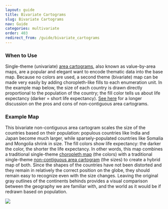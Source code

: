 ```yaml
---
layout: guide
title: Bivariate Cartograms
slug: Bivariate Cartograms
nav: Guide
categories: multivariate
order: 403
redirect_from: /guide/bivariate_cartograms
---
```


### When to Use

Single-theme (univariate) [area cartograms](../univariate/cartograms), also known as value-by-area maps, are a popular and elegant want to encode thematic data into the base map. Because no colors are used, a second theme (bivariate) map can be made very easily by adding choropleth-like fills to each enumeration unit. In the example map below, the size of each country is drawn directly proportional to the population of the country; the fill color tells us about life expectancy (darker = short life expectancy). [See here](../univariate/cartograms) for a longer discussion on the pros and cons of non-contiguous area cartograms.

### Example Map

This bivariate non-contiguous area cartogram scales the size of the countries based on their population: populous countries like India and Japan become much larger, while sparsely-populated countries like Somalia and Mongolia shrink in size. The fill colors show life expectancy: the darker the color, the shorter the life expectancy. In other words, this map combines a traditional single-theme [choropleth map](../univariate/choropleth) (the colors) with a traditional single-theme [non-contiguous area cartogram](../univariate/cartograms) (the sizes) to create a hybrid map of both. Since the shapes of the countries have not been distorted and they remain in relatively the correct position on the globe, they should remain easy to recognize even with the size changes. Leaving the original gray outlines of the continents behinds provides a visual comparison between the geography we are familiar with, and the world as it would be if redrawn based on population.

![]({{site.baseurl}}/media/guide/bivar_cartogram_map.jpg)